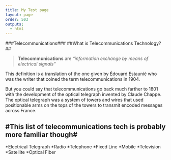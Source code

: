 ```yaml
---
title: My Test page
layout: page
order: 503
outputs:
  - html
---
```

###Telecommunications###
##What is Telecommunications Technology?##

>**Telecommunications** are _“information exchange by means of electrical signals”_

This definition is a translation of the one given by Édouard Estaunié who was the writer that coined the term telecommunications in 1904.

But you could say that telecommunications go back much farther to 1801 with the development of the optical telegraph invented by Claude Chappe. The optical telegraph was a system of towers and wires that used positionable arms on the tops of the towers to transmit encoded messages across France.

#This list of telecommunications tech is probably more familiar though#
----------
*Electrical Telegraph
*Radio
*Telephone
*Fixed Line
*Mobile
*Television
*Satellite
*Optical Fiber
